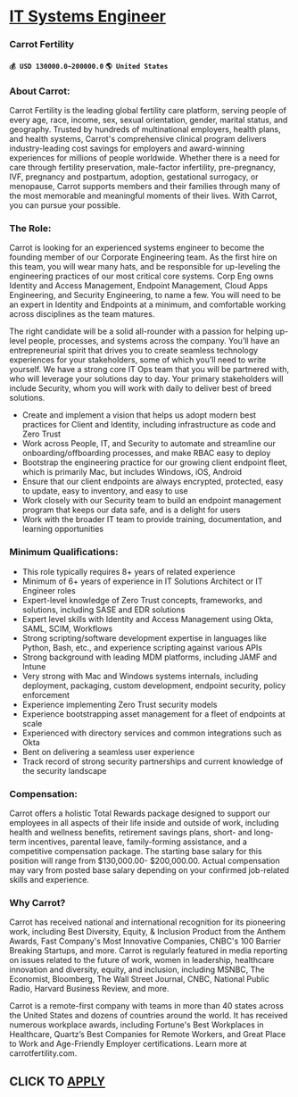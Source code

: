 # [IT Systems Engineer](https://www.remotewlb.com/apply/it-systems-engineer-90031)  
### Carrot Fertility  
#### `💰 USD 130000.0~200000.0` `🌎 United States`  

### About Carrot:

Carrot Fertility is the leading global fertility care platform, serving people of every age, race, income, sex, sexual orientation, gender, marital status, and geography. Trusted by hundreds of multinational employers, health plans, and health systems, Carrot's comprehensive clinical program delivers industry-leading cost savings for employers and award-winning experiences for millions of people worldwide. Whether there is a need for care through fertility preservation, male-factor infertility, pre-pregnancy, IVF, pregnancy and postpartum, adoption, gestational surrogacy, or menopause, Carrot supports members and their families through many of the most memorable and meaningful moments of their lives. With Carrot, you can pursue your possible.

### The Role:

Carrot is looking for an experienced systems engineer to become the founding member of our Corporate Engineering team. As the first hire on this team, you will wear many hats, and be responsible for up-leveling the engineering practices of our most critical core systems. Corp Eng owns Identity and Access Management, Endpoint Management, Cloud Apps Engineering, and Security Engineering, to name a few. You will need to be an expert in Identity and Endpoints at a minimum, and comfortable working across disciplines as the team matures.

The right candidate will be a solid all-rounder with a passion for helping up-level people, processes, and systems across the company. You’ll have an entrepreneurial spirit that drives you to create seamless technology experiences for your stakeholders, some of which you’ll need to write yourself. We have a strong core IT Ops team that you will be partnered with, who will leverage your solutions day to day. Your primary stakeholders will include Security, whom you will work with daily to deliver best of breed solutions.

  * Create and implement a vision that helps us adopt modern best practices for Client and Identity, including infrastructure as code and Zero Trust
  * Work across People, IT, and Security to automate and streamline our onboarding/offboarding processes, and make RBAC easy to deploy
  * Bootstrap the engineering practice for our growing client endpoint fleet, which is primarily Mac, but includes Windows, iOS, Android
  * Ensure that our client endpoints are always encrypted, protected, easy to update, easy to inventory, and easy to use
  * Work closely with our Security team to build an endpoint management program that keeps our data safe, and is a delight for users
  * Work with the broader IT team to provide training, documentation, and learning opportunities

### Minimum Qualifications:

  * This role typically requires 8+ years of related experience
  * Minimum of 6+ years of experience in IT Solutions Architect or IT Engineer roles 
  * Expert-level knowledge of Zero Trust concepts, frameworks, and solutions, including SASE and EDR solutions
  * Expert level skills with Identity and Access Management using Okta, SAML, SCIM, Workflows
  * Strong scripting/software development expertise in languages like Python, Bash, etc., and experience scripting against various APIs
  * Strong background with leading MDM platforms, including JAMF and Intune
  * Very strong with Mac and Windows systems internals, including deployment, packaging, custom development, endpoint security, policy enforcement
  * Experience implementing Zero Trust security models
  * Experience bootstrapping asset management for a fleet of endpoints at scale
  * Experienced with directory services and common integrations such as Okta
  * Bent on delivering a seamless user experience
  * Track record of strong security partnerships and current knowledge of the security landscape

### Compensation:

Carrot offers a holistic Total Rewards package designed to support our employees in all aspects of their life inside and outside of work, including health and wellness benefits, retirement savings plans, short- and long-term incentives, parental leave, family-forming assistance, and a competitive compensation package. The starting base salary for this position will range from $130,000.00- $200,000.00. Actual compensation may vary from posted base salary depending on your confirmed job-related skills and experience.

### Why Carrot?

Carrot has received national and international recognition for its pioneering work, including Best Diversity, Equity, & Inclusion Product from the Anthem Awards, Fast Company's Most Innovative Companies, CNBC's 100 Barrier Breaking Startups, and more. Carrot is regularly featured in media reporting on issues related to the future of work, women in leadership, healthcare innovation and diversity, equity, and inclusion, including MSNBC, The Economist, Bloomberg, The Wall Street Journal, CNBC, National Public Radio, Harvard Business Review, and more.

Carrot is a remote-first company with teams in more than 40 states across the United States and dozens of countries around the world. It has received numerous workplace awards, including Fortune's Best Workplaces in Healthcare, Quartz’s Best Companies for Remote Workers, and Great Place to Work and Age-Friendly Employer certifications. Learn more at carrotfertility.com.

  
## CLICK TO [APPLY](https://www.remotewlb.com/apply/it-systems-engineer-90031)

